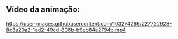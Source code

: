 ## Vídeo da animação:


https://user-images.githubusercontent.com/103274266/227722928-8c3a20a2-1ad2-49cd-806b-b9eb84a2794b.mp4

